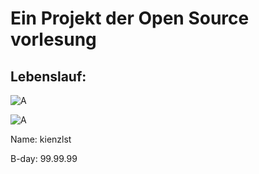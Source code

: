 # Ein Projekt der Open Source vorlesung

## Lebenslauf:				
![A](http://img.clipartall.com/pokemon-clipart-image-poke-clipart005.jpg "Bildtitel hier")

![A](http://img.clipartall.com/pokemon-clipart-image-poke-clipart005.jpg "Bildtitel hier")


Name: kienzlst

B-day: 99.99.99


